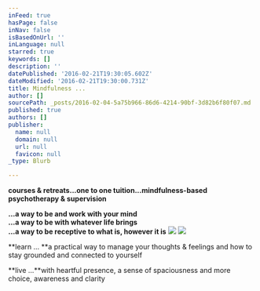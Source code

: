 ```yaml
---
inFeed: true
hasPage: false
inNav: false
isBasedOnUrl: ''
inLanguage: null
starred: true
keywords: []
description: ''
datePublished: '2016-02-21T19:30:05.602Z'
dateModified: '2016-02-21T19:30:00.731Z'
title: Mindfulness ...
author: []
sourcePath: _posts/2016-02-04-5a75b966-86d6-4214-90bf-3d82b6f80f07.md
published: true
authors: []
publisher:
  name: null
  domain: null
  url: null
  favicon: null
_type: Blurb

---
```

**courses & retreats...one to one tuition...mindfulness-based psychotherapy & supervision**

**...a way to be and work with your mind  
...a way to be with whatever life brings  
...a way to be receptive to what is, however it is**
![](https://s3-us-west-2.amazonaws.com/the-grid-img/p/6a0725150c27fcc49e60a44e60ed5fbb5050edc8.jpg)
![](https://the-grid-user-content.s3-us-west-2.amazonaws.com/d7304a82-7b87-4a24-a224-db0ec1bcef0e.jpg)

**learn ... **a practical way to manage your thoughts & feelings and how to stay grounded and connected to yourself 

**live ...**with heartful presence, a sense of spaciousness and  more choice, awareness and clarity
